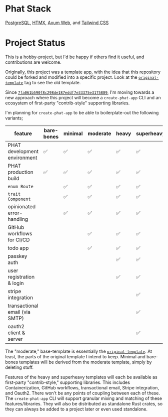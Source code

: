# Phat Stack

[PostgreSQL](https://www.postgresql.org/), [HTMX](https://htmx.org/),
[Axum Web](https://github.com/tokio-rs/axum), and
[Tailwind CSS](https://tailwindcss.com/)

# Project Status

This is a hobby-project, but I'd be happy if others find it useful, and
contributions are welcome.

Originally, this project was a template app, with the idea that this repository
could be forked and modified into a specific project. Look at the
[`original-template`](https://github.com/jdevries3133/phat_stack/tree/original-template)
tag to see the old template.

Since
[`7fa061b590f8c298de187eddf7e33375e3175889`](https://github.com/jdevries3133/phat_stack/commit/7fa061b590f8c298de187eddf7e33375e3175889),
I'm moving towards a new approach where this project will become a
`create-phat-app` CLI and an ecosystem of first-party "contrib-style" supporting
libraries.

I'm planning for `create-phat-app` to be able to boilerplate-out the following
variants;

| feature                        | bare-bones | minimal | moderate | heavy | superheavy |
| ------------------------------ | ---------- | ------- | -------- | ----- | ---------- |
| PHAT development environment   | ✅         | ✅      | ✅       | ✅    | ✅         |
| PHAT production build          | ✅         | ✅      | ✅       | ✅    | ✅         |
| `enum Route`                   |            | ✅      | ✅       | ✅    | ✅         |
| `trait Component`              |            | ✅      | ✅       | ✅    | ✅         |
| opinionated error-handling     |            | ✅      | ✅       | ✅    | ✅         |
| GitHub workflows for CI/CD     |            |         | ✅       | ✅    | ✅         |
| todo app                       |            |         | ✅       | ✅    | ✅         |
| passkey auth                   |            |         |          | ✅    | ✅         |
| user registration & login      |            |         |          | ✅    | ✅         |
| stripe integration             |            |         |          |       | ✅         |
| transactional email (via SMTP) |            |         |          |       | ✅         |
| oauth2 client & server         |            |         |          |       | ✅         |

The "moderate," base-template is essentially the
[`original-template`](https://github.com/jdevries3133/phat_stack/tree/original-template).
At least, the parts of the original template I intend to keep. Minimal and
bare-bones templates will be derived from the moderate template, simply by
deleting stuff.

Features of the heavy and superheavy templates will each be available as
first-party "contrib-style," supporting libraries. This includes
Containerization, GitHub workflows, transactional email, Stripe integration, and
Oauth2. There won't be any points of coupling between each of these. The
`create-phat-app` CLI will support granular mixing and matching of these
features/libraries. They will also be distributed as standalone Rust crates, so
they can always be added to a project later or even used standalone.
